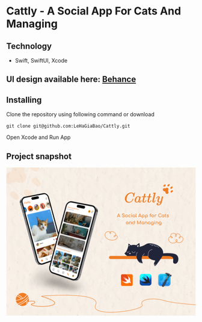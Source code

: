 # Cattly - A Social App For Cats And Managing

## Technology

- Swift, SwiftUI, Xcode

## UI design available here: [Behance](https://www.behance.net/gallery/180607033/Cattly)

## Installing

Clone the repository using following command or download

```
git clone git@github.com:LeHaGiaBao/Cattly.git
```

Open Xcode and Run App

## Project snapshot

![review](./review.png)
